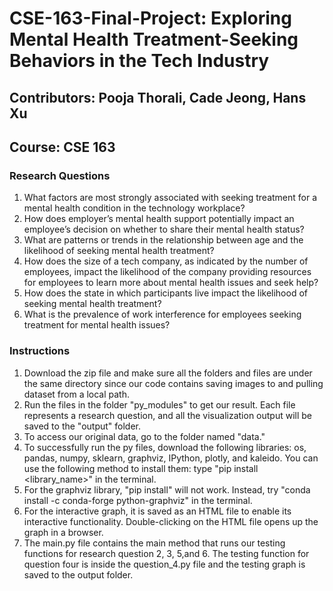 # CSE-163-Final-Project: Exploring Mental Health Treatment-Seeking Behaviors in the Tech Industry

## Contributors: Pooja Thorali, Cade Jeong, Hans Xu
## Course: CSE 163

### Research Questions

1. What factors are most strongly associated with seeking treatment for a mental health condition in the technology workplace?
2. How does employer’s mental health support potentially impact an employee’s decision on whether to share their mental health status?
3. What are patterns or trends in the relationship between age and the likelihood of seeking mental health treatment? 
4. How does the size of a tech company, as indicated by the number of employees, impact the likelihood of the company providing resources for employees to learn more about mental health issues and seek help?
5. How does the state in which participants live impact the likelihood of seeking mental health treatment? 
6. What is the prevalence of work interference for employees seeking treatment for mental health issues?

### Instructions

1. Download the zip file and make sure all the folders and files are under the same directory since our code contains saving images to and pulling dataset from a local path.
2. Run the files in the folder "py_modules" to get our result. Each file represents a research question, and all the visualization output will be saved to the "output" folder.
3. To access our original data, go to the folder named "data."
4. To successfully run the py files, download the following libraries: os, pandas, numpy, sklearn, graphviz, IPython, plotly, and kaleido. You can use the following method to install them: type "pip install <library_name>" in the terminal.
5. For the graphviz library, "pip install" will not work. Instead, try "conda install -c conda-forge python-graphviz" in the terminal.
6. For the interactive graph, it is saved as an HTML file to enable its interactive functionality. Double-clicking on the HTML file opens up the graph in a browser.
7. The main.py file contains the main method that runs our testing functions for research question 2, 3, 5,and 6. The testing function for question four is inside the question_4.py file and the testing graph is saved to the output folder.
